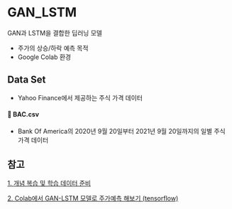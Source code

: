 # GAN_LSTM
GAN과 LSTM을 결합한 딥러닝 모델
- 주가의 상승/하락 예측 목적
- Google Colab 환경

## Data Set
- Yahoo Finance에서 제공하는 주식 가격 데이터

#### 📃 BAC.csv
- Bank Of America의 2020년 9월 20일부터 2021년 9월 20일까지의 일별 주식 가격 데이터



## 참고
[1. 개념 복습 및 학습 데이터 준비](https://teki.tistory.com/27)

[2. Colab에서 GAN-LSTM 모델로 주가예측 해보기 (tensorflow)](https://teki.tistory.com/30)
